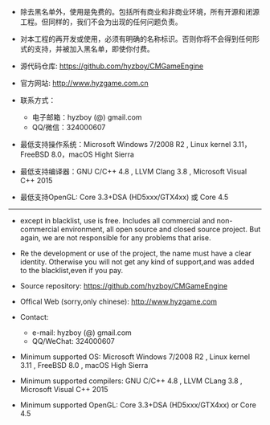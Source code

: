 * 除去黑名单外，使用是免费的。包括所有商业和非商业环境，所有开源和闭源工程。但同样的，我们不会为出现的任何问题负责。
* 对本工程的再开发或使用，必须有明确的名称标识。否则你将不会得到任何形式的支持，并被加入黑名单，即使你付费。

* 源代码仓库: https://github.com/hyzboy/CMGameEngine
* 官方网站: http://www.hyzgame.com.cn
* 联系方式：
  * 电子邮箱：hyzboy (@) gmail.com
  * QQ/微信：324000607

* 最低支持操作系统：Microsoft Windows 7/2008 R2 , Linux kernel 3.11，FreeBSD 8.0，macOS Hight Sierra 
* 最低支持编译器：GNU C/C++ 4.8 , LLVM Clang 3.8 , Microsoft Visual C++ 2015
* 最低支持OpenGL: Core 3.3+DSA (HD5xxx/GTX4xx) 或 Core 4.5

--------------------------------------------------------------------------------------------------------------

* except in blacklist, use is free. Includes all commercial and non-commercial environment,
    all open source and closed source project. But again, we are not responsible for any problems that arise.

* Re the development or use of the project, the name must have a clear identity.
    Otherwise you will not get any kind of support,and was added to the blacklist,even if you pay.

* Source repository: https://github.com/hyzboy/CMGameEngine
* Offical Web (sorry,only chinese): http://www.hyzgame.com
* Contact:
  * e-mail: hyzboy (@) gmail.com
  * QQ/WeChat: 324000607

* Minimum supported OS: Microsoft Windows 7/2008 R2 , Linux kernel 3.11 , FreeBSD 8.0 , macOS High Sierra
* Minimum supported compilers: GNU C/C++ 4.8 , LLVM CLang 3.8 , Microsoft Visual C++ 2015
* Minimum supported OpenGL: Core 3.3+DSA (HD5xxx/GTX4xx) or Core 4.5

